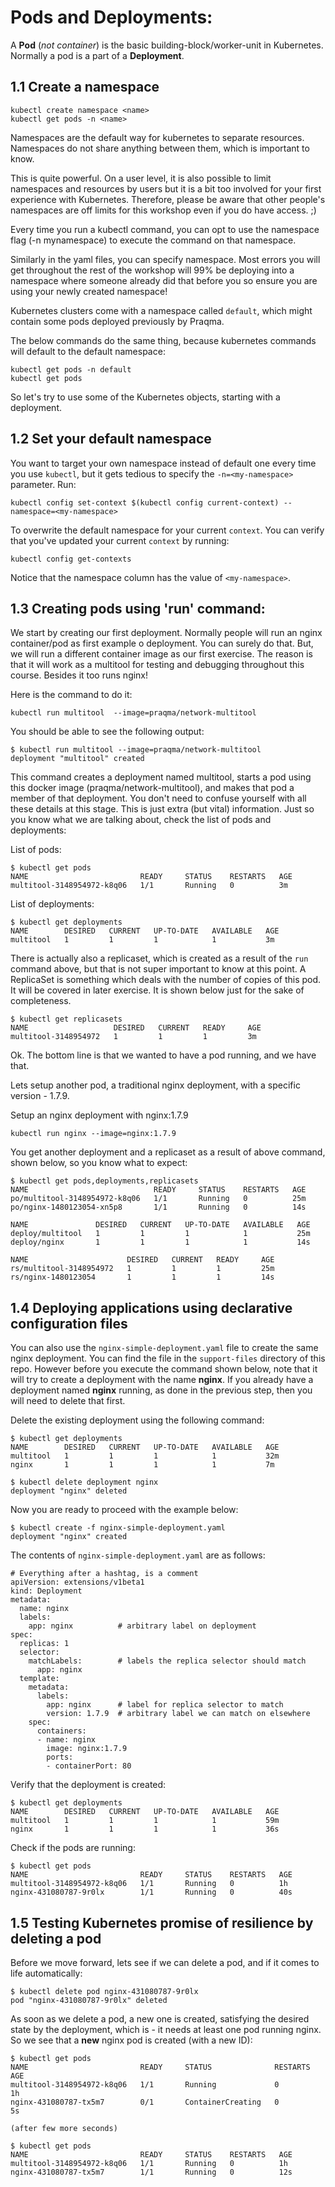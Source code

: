 # Pods and Deployments:

A **Pod** (*not container*) is the basic building-block/worker-unit in Kubernetes. Normally a pod is a part of a **Deployment**.

## 1.1 Create a namespace

```shell
kubectl create namespace <name>
kubectl get pods -n <name>
```

Namespaces are the default way for kubernetes to separate resources. Namespaces do not share anything between them, which is important to know.

This is quite powerful. On a user level, it is also possible to limit namespaces and resources by users but it is a bit too involved for your first experience with Kubernetes. Therefore, please be aware that other people's namespaces are off limits for this workshop even if you do have access. ;)

Every time you run a kubectl command, you can opt to use the namespace flag (-n mynamespace) to execute the command on that namespace.

Similarly in the yaml files, you can specify namespace. Most errors you will get throughout the rest of the workshop will 99% be deploying into a namespace where someone already did that before you so ensure you are using your newly created namespace!

Kubernetes clusters come with a namespace called `default`, which might contain some pods deployed previously by Praqma.

The below commands do the same thing, because kubernetes commands will default to the default namespace:

```shell
kubectl get pods -n default
kubectl get pods
```

So let's try to use some of the Kubernetes objects, starting with a deployment.

## 1.2 Set your default namespace

You want to target your own namespace instead of default one every time you use `kubectl`, but it gets tedious to specify the `-n=<my-namespace>` parameter. Run:

```shell
kubectl config set-context $(kubectl config current-context) --namespace=<my-namespace>
```

To overwrite the default namespace for your current `context`. You can verify that you've updated your current `context` by running:

```shell
kubectl config get-contexts
```

Notice that the namespace column has the value of `<my-namespace>`.

## 1.3 Creating pods using 'run' command:

We start by creating our first deployment. Normally people will run an nginx container/pod as first example o deployment. You can surely do that. But, we will run a different container image as our first exercise. The reason is that it will work as a multitool for testing and debugging throughout this course. Besides it too runs nginx!

Here is the command to do it:

```shell
kubectl run multitool  --image=praqma/network-multitool
```

You should be able to see the following output:

```shell
$ kubectl run multitool --image=praqma/network-multitool
deployment "multitool" created
```

This command creates a deployment named multitool, starts a pod using this docker image (praqma/network-multitool), and makes that pod a member of that deployment. You don't need to confuse yourself with all these details at this stage. This is just extra (but vital) information. Just so you know what we are talking about, check the list of pods and deployments:

List of pods:

```shell
$ kubectl get pods
NAME                         READY     STATUS    RESTARTS   AGE
multitool-3148954972-k8q06   1/1       Running   0          3m
```

List of deployments:

```shell
$ kubectl get deployments
NAME        DESIRED   CURRENT   UP-TO-DATE   AVAILABLE   AGE
multitool   1         1         1            1           3m
```

There is actually also a replicaset, which is created as a result of the `run` command above, but that is not super important to know at this point. A ReplicaSet is something which deals with the number of copies of this pod. It will be covered in later exercise. It is shown below just for the sake of completeness.

```shell
$ kubectl get replicasets
NAME                   DESIRED   CURRENT   READY     AGE
multitool-3148954972   1         1         1         3m
```

Ok. The bottom line is that we wanted to have a pod running, and we have that.

Lets setup another pod, a traditional nginx deployment, with a specific version - 1.7.9.

Setup an nginx deployment with nginx:1.7.9

```shell
kubectl run nginx --image=nginx:1.7.9
```

You get another deployment and a replicaset as a result of above command, shown below, so you know what to expect:

```shell
$ kubectl get pods,deployments,replicasets
NAME                            READY     STATUS    RESTARTS   AGE
po/multitool-3148954972-k8q06   1/1       Running   0          25m
po/nginx-1480123054-xn5p8       1/1       Running   0          14s

NAME               DESIRED   CURRENT   UP-TO-DATE   AVAILABLE   AGE
deploy/multitool   1         1         1            1           25m
deploy/nginx       1         1         1            1           14s

NAME                      DESIRED   CURRENT   READY     AGE
rs/multitool-3148954972   1         1         1         25m
rs/nginx-1480123054       1         1         1         14s
```

## 1.4 Deploying applications using declarative configuration files

You can also use the `nginx-simple-deployment.yaml` file to create the same nginx deployment. You can find the file in the `support-files` directory of this repo. However before you execute the command shown below, note that it will try to create a deployment with the name **nginx**. If you already have a deployment named **nginx** running, as done in the previous step, then you will need to delete that first.

Delete the existing deployment using the following command:

```shell
$ kubectl get deployments
NAME        DESIRED   CURRENT   UP-TO-DATE   AVAILABLE   AGE
multitool   1         1         1            1           32m
nginx       1         1         1            1           7m

$ kubectl delete deployment nginx
deployment "nginx" deleted
```

Now you are ready to proceed with the example below:

```shell
$ kubectl create -f nginx-simple-deployment.yaml
deployment "nginx" created
```

The contents of `nginx-simple-deployment.yaml` are as follows:

```shell
# Everything after a hashtag, is a comment
apiVersion: extensions/v1beta1
kind: Deployment
metadata:
  name: nginx
  labels:
    app: nginx          # arbitrary label on deployment
spec:
  replicas: 1
  selector:
    matchLabels:        # labels the replica selector should match
      app: nginx
  template:
    metadata:
      labels:
        app: nginx      # label for replica selector to match
        version: 1.7.9  # arbitrary label we can match on elsewhere
    spec:
      containers:
      - name: nginx
        image: nginx:1.7.9
        ports:
        - containerPort: 80
```

Verify that the deployment is created:

```shell
$ kubectl get deployments
NAME        DESIRED   CURRENT   UP-TO-DATE   AVAILABLE   AGE
multitool   1         1         1            1           59m
nginx       1         1         1            1           36s
```

Check if the pods are running:

```shell
$ kubectl get pods
NAME                         READY     STATUS    RESTARTS   AGE
multitool-3148954972-k8q06   1/1       Running   0          1h
nginx-431080787-9r0lx        1/1       Running   0          40s
```

## 1.5 Testing Kubernetes promise of resilience by deleting a pod

Before we move forward, lets see if we can delete a pod, and if it comes to life automatically:

```shell
$ kubectl delete pod nginx-431080787-9r0lx
pod "nginx-431080787-9r0lx" deleted
```

As soon as we delete a pod, a new one is created, satisfying the desired state by the deployment, which is - it needs at least one pod running nginx. So we see that a **new** nginx pod is created (with a new ID):

```shell
$ kubectl get pods
NAME                         READY     STATUS              RESTARTS   AGE
multitool-3148954972-k8q06   1/1       Running             0          1h
nginx-431080787-tx5m7        0/1       ContainerCreating   0          5s

(after few more seconds)

$ kubectl get pods
NAME                         READY     STATUS    RESTARTS   AGE
multitool-3148954972-k8q06   1/1       Running   0          1h
nginx-431080787-tx5m7        1/1       Running   0          12s
```

